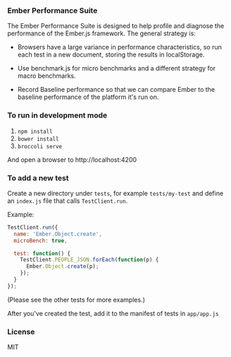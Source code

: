 ### Ember Performance Suite

The Ember Performance Suite is designed to help profile and diagnose
the performance of the Ember.js framework. The general strategy is:

- Browsers have a large variance in performance characteristics, so
  run each test in a new document, storing the results in localStorage.

- Use benchmark.js for micro benchmarks and a different strategy for
  macro benchmarks.

- Record Baseline performance so that we can compare Ember to the
  baseline performance of the platform it's run on.

### To run in development mode

1. `npm install`
2. `bower install`
3. `broccoli serve`

And open a browser to http://localhost:4200

### To add a new test

Create a new directory under `tests`, for example `tests/my-test`
and define an `index.js` file that calls `TestClient.run`.

Example:

```javascript
TestClient.run({
  name: 'Ember.Object.create',
  microBench: true,

  test: function() {
    TestClient.PEOPLE_JSON.forEach(function(p) {
      Ember.Object.create(p);
    });
  }
});
```

(Please see the other tests for more examples.)

After you've created the test, add it to the manifest of tests in
`app/app.js`

### License

MIT


